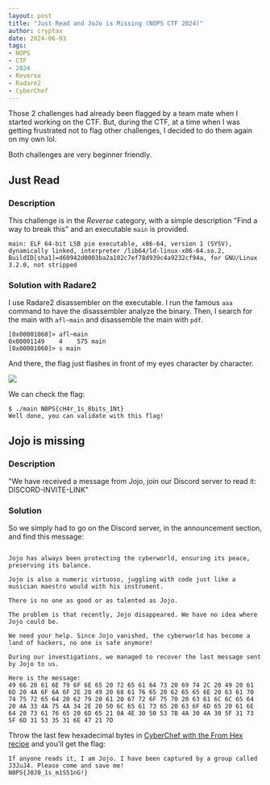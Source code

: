 ```yaml
---
layout: post
title: "Just Read and JoJo is Missing (NOPS CTF 2024)"
author: cryptax
date: 2024-06-03
tags:
- NOPS
- CTF
- 2024
- Reverse
- Radare2
- CyberChef
---
```


Those 2 challenges had already been flagged by a team mate when I started working on the CTF.
But, during the CTF, at a time when I was getting frustrated not to flag other challenges, I decided to do them again on my own lol.

Both challenges are very beginner friendly.


## Just Read

### Description

This challenge is in the *Reverse* category, with a simple description "Find a way to break this" and an executable `main` is provided.

```
main: ELF 64-bit LSB pie executable, x86-64, version 1 (SYSV), dynamically linked, interpreter /lib64/ld-linux-x86-64.so.2, BuildID[sha1]=d60942d0003ba2a102c7ef78d939c4a9232cf94a, for GNU/Linux 3.2.0, not stripped
```

### Solution with Radare2

I use Radare2 disassembler on the executable. I run the famous `aaa` command to have the disassembler analyze the binary. Then, I search for the main with `afl~main` and disassemble the main with `pdf`.

```
[0x00001060]> afl~main
0x00001149    4    575 main
[0x00001060]> s main
```

And there, the flag just flashes in front of my eyes character by character. 

![](/images/nops2024-justread.png)

We can check the flag:

```
$ ./main N0PS{cH4r_1s_8bits_1Nt}
Well done, you can validate with this flag!
```

## Jojo is missing

### Description

"We have received a message from Jojo, join our Discord server to read it: DISCORD-INVITE-LINK"

### Solution

So we simply had to go on the Discord server, in the announcement section, and find this message:

```Have you heard about Jojo?

Jojo has always been protecting the cyberworld, ensuring its peace, preserving its balance.

Jojo is also a numeric virtuoso, juggling with code just like a musician maestro would with his instrument. 

There is no one as good or as talented as Jojo.

The problem is that recently, Jojo disappeared. We have no idea where Jojo could be.

We need your help. Since Jojo vanished, the cyberworld has become a land of hackers, no one is safe anymore!

During our investigations, we managed to recover the last message sent by Jojo to us.

Here is the message:
49 66 20 61 6E 79 6F 6E 65 20 72 65 61 64 73 20 69 74 2C 20 49 20 61 6D 20 4A 6F 6A 6F 2E 20 49 20 68 61 76 65 20 62 65 65 6E 20 63 61 70 74 75 72 65 64 20 62 79 20 61 20 67 72 6F 75 70 20 63 61 6C 6C 65 64 20 4A 33 4A 75 4A 34 2E 20 50 6C 65 61 73 65 20 63 6F 6D 65 20 61 6E 64 20 73 61 76 65 20 6D 65 21 0A 4E 30 50 53 7B 4A 30 4A 30 5F 31 73 5F 6D 31 53 35 31 6E 47 21 7D
```

Throw the last few hexadecimal bytes in [CyberChef with the From Hex recipe](https://gchq.github.io/CyberChef/#recipe=From_Hex('Auto')&input=NDkgNjYgMjAgNjEgNkUgNzkgNkYgNkUgNjUgMjAgNzIgNjUgNjEgNjQgNzMgMjAgNjkgNzQgMkMgMjAgNDkgMjAgNjEgNkQgMjAgNEEgNkYgNkEgNkYgMkUgMjAgNDkgMjAgNjggNjEgNzYgNjUgMjAgNjIgNjUgNjUgNkUgMjAgNjMgNjEgNzAgNzQgNzUgNzIgNjUgNjQgMjAgNjIgNzkgMjAgNjEgMjAgNjcgNzIgNkYgNzUgNzAgMjAgNjMgNjEgNkMgNkMgNjUgNjQgMjAgNEEgMzMgNEEgNzUgNEEgMzQgMkUgMjAgNTAgNkMgNjUgNjEgNzMgNjUgMjAgNjMgNkYgNkQgNjUgMjAgNjEgNkUgNjQgMjAgNzMgNjEgNzYgNjUgMjAgNkQgNjUgMjEgMEEgNEUgMzAgNTAgNTMgN0IgNEEgMzAgNEEgMzAgNUYgMzEgNzMgNUYgNkQgMzEgNTMgMzUgMzEgNkUgNDcgMjEgN0Q) and you'll get the flag:

```
If anyone reads it, I am Jojo. I have been captured by a group called J3JuJ4. Please come and save me!
N0PS{J0J0_1s_m1S51nG!}
```



